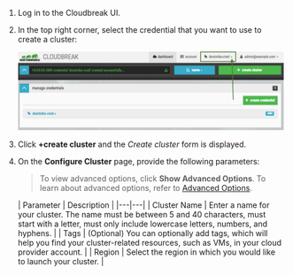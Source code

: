
1. Log in to the Cloudbreak UI.
    
2. In the top right corner, select the credential that you want to use to create a cluster:

    <a href="../images/cb-ui-credential.png" target="_blank" title="click to enlarge"><img src="../images/cb-ui-credential.png" width="650" title="Azure Portal"></a>  

3. Click **+create cluster** and the *Create cluster* form is displayed.

4. On the **Configure Cluster** page, provide the following parameters:

    > To view advanced options, click **Show Advanced Options**. To learn about advanced options, refer to [Advanced Options](#advanced-options).

    | Parameter | Description |
|---|---|
| Cluster Name | Enter a name for your cluster. The name must be between 5 and 40 characters, must start with a letter, must only include lowercase letters, numbers, and hyphens. |
| Tags | (Optional) You can optionally add tags, which will help you find your cluster-related resources, such as VMs, in your cloud provider account. |
| Region | Select the region in which you would like to launch your cluster. |